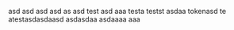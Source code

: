 asd
asd
asd
asd
as
asd
test
asd
aaa
testa
testst
asdaa
tokenasd
te
atestasdasdaasd
asdasdaa
asdaaaa
aaa

